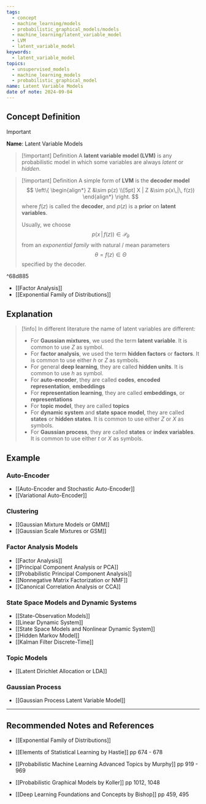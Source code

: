 ```yaml
---
tags:
  - concept
  - machine_learning/models
  - probabilistic_graphical_models/models
  - machine_learning/latent_variable_model
  - LVM
  - latent_variable_model
keywords:
  - latent_variable_model
topics:
  - unsupervised_models
  - machine_learning_models
  - probabilistic_graphical_model
name: Latent Variable Models
date of note: 2024-09-04
---
```


## Concept Definition

>[!important]
>**Name**: Latent Variable Models

>[!important] Definition
>A **latent variable model (LVM)** is any probabilistic model in which some variables are always *latent* or *hidden*.
>

>[!important] Definition
>A simple form of **LVM** is the **decoder model**
>$$
>\left\{
>\begin{align*}
> Z &\sim p(z) \\[5pt]
> X | Z &\sim  p(x\,|\, f(z))
>\end{align*}
>\right.
>$$
>where $f(z)$ is called the **decoder**, and $p(z)$ is a **prior** on **latent variables**.
>
>Usually, we choose $$p(x\,|\, f(z)) \in \mathscr{P}_{\theta}$$ from an *exponential family* with natural / mean parameters $$\theta = f(z) \in \Theta$$ specified by the decoder.

^68d885

- [[Factor Analysis]]
- [[Exponential Family of Distributions]]

## Explanation

>[!info]
>In different literature the name of latent variables are different:
>- For **Gaussian mixtures**, we used the term **latent variable**. It is common to use $Z$ as symbol.
>- For **factor analysis**, we used the term **hidden factors** or **factors**. It is common to use either $h$ or $Z$ as symbols.
>- For general **deep learning**, they are called **hidden units**. It is common to use $h$ as symbol.
>- For **auto-encoder**, they are called **codes**, **encoded representation**, **embeddings**
>- For **representation learning**, they are called **embeddings**, or **representations**
>- For **topic model**, they are called **topics**
>- For **dynamic system** and **state space model**, they are called **states** or **hidden states**. It is common to use either $Z$ or $X$ as symbols.
>- For **Gaussian process**, they are called **states** or **index variables**. It is common to use either $t$ or $X$ as symbols.


## Example

### Auto-Encoder

- [[Auto-Encoder and Stochastic Auto-Encoder]]
- [[Variational Auto-Encoder]]

### Clustering

- [[Gaussian Mixture Models or GMM]]
- [[Gaussian Scale Mixtures or GSM]]

### Factor Analysis Models

- [[Factor Analysis]]
- [[Principal Component Analysis or PCA]]
- [[Probabilistic Principal Component Analysis]]
- [[Nonnegative Matrix Factorization or NMF]]
- [[Canonical Correlation Analysis or CCA]]

### State Space Models and Dynamic Systems

- [[State-Observation Models]]
- [[Linear Dynamic System]]
- [[State Space Models and Nonlinear Dynamic System]]
- [[Hidden Markov Model]]
- [[Kalman Filter Discrete-Time]]

### Topic Models

- [[Latent Dirichlet Allocation or LDA]]

### Gaussian Process

- [[Gaussian Process Latent Variable Model]]



-----------
##  Recommended Notes and References





- [[Exponential Family of Distributions]]


- [[Elements of Statistical Learning by Hastie]] pp 674 - 678
- [[Probabilistic Machine Learning Advanced Topics by Murphy]] pp 919 - 969
- [[Probabilistic Graphical Models by Koller]] pp 1012, 1048
- [[Deep Learning Foundations and Concepts by Bishop]] pp 459, 495
